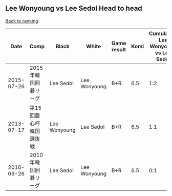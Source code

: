 ## Lee Wonyoung vs Lee Sedol Head to head

[Back to ranking](../../index.md)




| **Date** | **Comp** | **Black** | **White** | **Game result** | **Komi** | **Cumulative Lee Wonyoung vs Lee Sedol** | **Lee Wonyoung streak** | **Lee Sedol streak** | 
| --- | --- | --- | --- | --- | --- | --- | --- | --- |
| 2015-07-26 | 2015年韓国囲碁リーグ | Lee Sedol | Lee Wonyoung | B+R | 6.5 | 1:2 | 0 | 1 | 
| 2013-07-17 | 第15回農心杯韓国選抜戦 | Lee Wonyoung | Lee Sedol | B+R | 6.5 | 1:1 | 1 | 0 | 
| 2010-09-26 | 2010年韓国囲碁リーグ | Lee Sedol | Lee Wonyoung | B+R | 6.5 | 0:1 | 0 | 1 |




